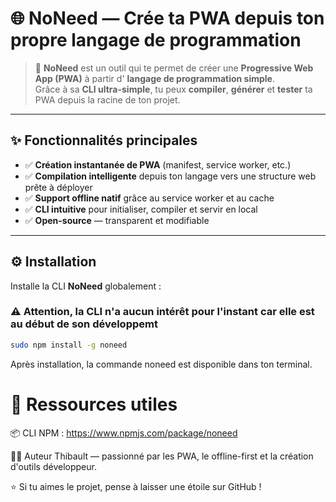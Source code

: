 # 🌐 NoNeed — Crée ta PWA depuis ton propre langage de programmation

> 🚀 **NoNeed** est un outil qui te permet de créer une **Progressive Web App (PWA)** à partir d' **langage de programmation simple**.  
> Grâce à sa **CLI ultra-simple**, tu peux **compiler**, **générer** et **tester** ta PWA depuis la racine de ton projet.

---

## ✨ Fonctionnalités principales

- ✅ **Création instantanée de PWA** (manifest, service worker, etc.)  
- ✅ **Compilation intelligente** depuis ton langage vers une structure web prête à déployer  
- ✅ **Support offline natif** grâce au service worker et au cache  
- ✅ **CLI intuitive** pour initialiser, compiler et servir en local  
- ✅ **Open-source** — transparent et modifiable

---

## ⚙️ Installation

Installe la CLI **NoNeed** globalement :

### ⚠️  Attention, la CLI n'a aucun intérêt pour l'instant car elle est au début de son développemt
```bash
sudo npm install -g noneed
```
Après installation, la commande noneed est disponible dans ton terminal.


# 🔗 Ressources utiles
📦 CLI NPM : https://www.npmjs.com/package/noneed

🧑‍💻 Auteur
Thibault — passionné par les PWA, le offline-first et la création d'outils développeur.

⭐ Si tu aimes le projet, pense à laisser une étoile sur GitHub !
